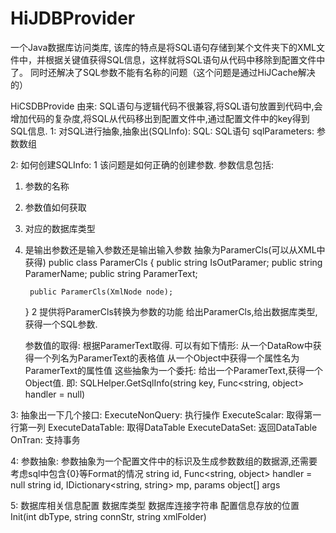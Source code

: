 # HiJDBProvider
一个Java数据库访问类库,
该库的特点是将SQL语句存储到某个文件夹下的XML文件中，并根据关键值获得SQL信息，这样就将SQL语句从代码中移除到配置文件中了。
同时还解决了SQL参数不能有名称的问题（这个问题是通过HiJCache解决的）



HiCSDBProvide
由来: 
SQL语句与逻辑代码不很兼容,将SQL语句放置到代码中,会增加代码的复杂度,将SQL从代码移出到配置文件中,通过配置文件中的key得到SQL信息.
1: 对SQL进行抽象,抽象出(SQLInfo):
SQL: SQL语句
sqlParameters: 参数数组

2: 如何创建SQLInfo:
1 该问题是如何正确的创建参数.
参数信息包括:
1) 参数的名称
2) 参数值如何获取
3) 对应的数据库类型
4) 是输出参数还是输入参数还是输出输入参数
抽象为ParamerCls(可以从XML中获得)
    public class ParamerCls
    {
        public string IsOutParamer;
        public string ParamerName;
        public string ParamerText;

        public ParamerCls(XmlNode node);
    }
2 提供将ParamerCls转换为参数的功能
	给出ParamerCls,给出数据库类型,获得一个SQL参数.
	
	参数值的取得:
	根据ParamerText取得.
	可以有如下情形:
	    从一个DataRow中获得一个列名为ParamerText的表格值
	    从一个Object中获得一个属性名为ParamerText的属性值
	这些抽象为一个委托: 给出一个ParamerText,获得一个Object值.
	即:
	 SQLHelper.GetSqlInfo(string key, Func<string, object> handler = null)
	

3: 抽象出一下几个接口:
ExecuteNonQuery: 执行操作
ExecuteScalar: 取得第一行第一列
ExecuteDataTable: 取得DataTable
ExecuteDataSet: 返回DataTable
OnTran: 支持事务

4: 参数抽象:
参数抽象为一个配置文件中的标识及生成参数数组的数据源,还需要考虑sql中包含{0}等Format的情况
string id, Func<string, object> handler = null
string id, IDictionary<string, string> mp, params object[] args

5: 数据库相关信息配置
数据库类型
数据库连接字符串
配置信息存放的位置
Init(int dbType, string connStr, string xmlFolder)
